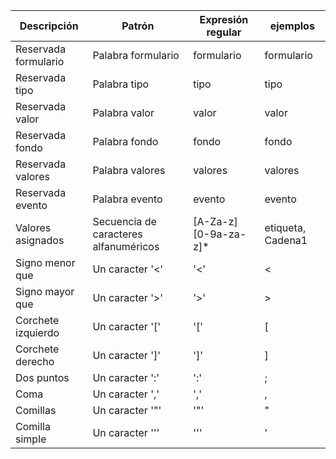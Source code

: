 | Descripción                               | Patrón                                          | Expresión regular     | ejemplos                      |
| ----------------------------------------- | ----------------------------------------------- | --------------------- | ----------------------------- |
| Reservada formulario                      | Palabra formulario                              | formulario            | formulario                    |
| Reservada tipo                            | Palabra tipo                                    | tipo                  | tipo                          |
| Reservada valor                           | Palabra valor                                   | valor                 | valor                         |
| Reservada fondo                           | Palabra fondo                                   | fondo                 | fondo                         |
| Reservada valores                         | Palabra valores                                 | valores               | valores                       |
| Reservada evento                          | Palabra evento                                  | evento                | evento                        |
| Valores asignados                         | Secuencia de caracteres alfanuméricos           | [A-Za-z][0-9a-za-z]\* | etiqueta, Cadena1             |
| Signo menor que                           | Un caracter '<'                                 | '<'                   | <                             |
| Signo mayor que                           | Un caracter '>'                                 | '>'                   | >                             |
| Corchete izquierdo                        | Un caracter '['                                 | '['                   | [                             |
| Corchete derecho                          | Un caracter ']'                                 | ']'                   | ]                             |
| Dos puntos                                | Un caracter ':'                                 | ':'                   | ;                             |
| Coma                                      | Un caracter ','                                 | ','                   | ,                             |
| Comillas                                  | Un caracter '"'                                 | '"'                   | "                             |
| Comilla simple                            | Un caracter '''                                 | '''                   | '                             |